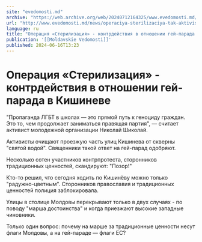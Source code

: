 ```yaml
---
site: "evedomosti.md"
archive: "https://web.archive.org/web/20240712164325/www.evedomosti.md/news/operaciya-sterilizaciya-tak-aktivisty-nazvali-svoi-kontrdejs"
url: "http://www.evedomosti.md/news/operaciya-sterilizaciya-tak-aktivisty-nazvali-svoi-kontrdejs"
language: ru
title: "Операция «Стерилизация» - контрдействия в отношении гей-парада в Кишиневе"
publication: '[[Moldavskie Vedomosti]]'
published: 2024-06-16T13:23
---
```


# Операция «Стерилизация» - контрдействия в отношении гей-парада в Кишиневе

"Пропаганда ЛГБТ в школах — это прямой путь к геноциду граждан. Это то, чем продолжает заниматься правящая партия", — считает активист молодежной организации Николай Шиколай.

Активисты очищают проезжую часть улиц Кишинева от скверны "святой водой". Священники такой ответ на гей-парад одобряют.

Несколько сотен участников контрпротеста, сторонников традиционных ценностей, скандируют: "Позор!"

Кто-то решил, что сегодня ходить по Кишинёву можно только "радужно-цветным". Сторонников православия и традиционных ценностей полиция заблокировала.

Улицы в столице Молдовы перекрывают только в двух случаях - по поводу "марша достоинства" и когда приезжают высокие западные чиновники.

Только один вопрос: почему на марше за традиционные ценности несут флаги Молдовы, а на гей-параде — флаги ЕС?